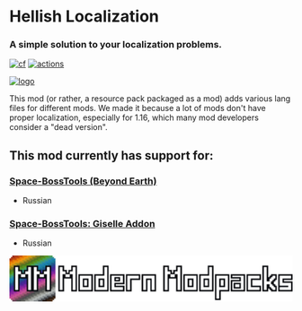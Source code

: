 # Hellish Localization
### A simple solution to your localization problems.

[![cf](https://cf.way2muchnoise.eu/versions/hellish-localization.svg)](https://www.curseforge.com/minecraft/mc-mods/hellish-localization)
[![actions](https://github.com/hellish-mods/hellish-localization/actions/workflows/build.yml/badge.svg)](https://github.com/hellish-mods/hellish-localization)

[![logo](https://raw.githubusercontent.com/Hellish-Mods/Hellish-Localization/main/src/main/resources/pack.png)](https://www.curseforge.com/minecraft/mc-mods/hellish-localization)

This mod (or rather, a resource pack packaged as a mod) adds various lang files for different mods. We made it because a lot of mods don't have proper localization, especially for 1.16, which many mod developers consider a "dead version".

## This mod currently has support for:

### [Space-BossTools (Beyond Earth)](https://www.curseforge.com/minecraft/mc-mods/beyond-earth)
 * Russian
### [Space-BossTools: Giselle Addon](https://www.curseforge.com/minecraft/mc-mods/space-bosstools-giselle-addon)
 * Russian

[![MMLogo](https://raw.githubusercontent.com/Modern-Modpacks/assets/main/big_logo.png)](https://modernmodpacks.site)
